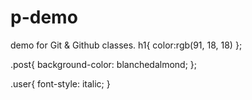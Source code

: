 # p-demo
demo for Git  &amp; Github classes.
 h1{
    color:rgb(91, 18, 18)
 };

 .post{
    background-color: blanchedalmond;
 };

 .user{
    font-style: italic;
 }
